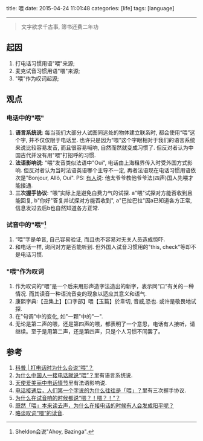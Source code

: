 title: 喂
date: 2015-04-24 11:01:48
categories: [life]
tags: [language]

---

> 文字欲求千古事, 簿书还费二年功

<!-- more -->

## 起因 

1. 打电话习惯用语"喂"来源;
2. 麦克试音习惯用语"喂"来源;
3. "喂"作为叹词起源;

## 观点

### 电话中的"喂"

1. **语言系统说**: 每当我们大部分人试图同远处的物体建立联系时, 都会使用“喂”这个字, 并不仅仅限于电话里. 也许只是因为“喂”这个字眼相对于我们的语言系统来说比较容易发音, 而且很容易喊响, 自然而然就变成习惯了. 但反对者认为中国古代并没有用"喂"打招呼的习惯.
2. **法语影响说**: "喂"发音类似法语中"Oui", 电话由上海租界传入时受外国方式影响. 但反对者认为当时法语英语哪个主导不一定, 再者法语现在电话习惯用语依次是"Bonjour, Allô, Oui". PS: [有人][somebody]说: 他太爷爷教他爷爷法(四声)国人先喂才能接通.
3. **三次握手协议**: “喂”实际上是避免白费力气的试探. a"喂"试探对方能否收到且能回复, b"你好"答复并试探对方能否收到", a"巴拉巴拉"因a已知道各方正常, 信息发过去后b也自然知道各方正常.

### 试音中的"喂"[^sheldon]

1. “喂”字是单音, 自己容易验证, 而且也不容易对无关人员造成惊吓. 
2. 和电话一样, 询问对方是否能听到. 但外国人试音习惯用的"this, check"等却不是电话习惯.

### "喂"作为叹词

1. 作为叹词的“喂”是一个后来用形声造字法造出的新字，表示同“口”有关的一种情况. 而其读音一种语流音变的现象以适应其意义和语气.
2. 康熙字典:【丑集上】【口字部】喂【玉篇】於韋切, 音威,恐也. 或许是敬畏地试探.
3. 在"句调"中的变化, 如"一颗"中的"一".
4. 无论是第二声的喂，还是第四声的喂，都表明了一个意思，电话有人接听，请继续。至于是用第二声，还是第四声，只是个人习惯不同罢了。

## 参考

1. [科普 | 打电话时为什么会说“喂”？](http://mp.weixin.qq.com/s?__biz=MjM5MzIxOTk4NA==&mid=204089270&idx=5&sn=0abc7dd9838ef3d1abed074898fbd6c1#rd)
2. [为什么中国人一接电话就说“喂”？](http://www.guokr.com/question/128494/)里有语言系统说.
3. [天使爱美丽中电话情节](http://www.guokr.com/post/482755/)里有法语影响说.
4. [电话接通后，人们第一个字说的为什么往往是「喂」？](http://www.zhihu.com/question/27179006?rf=20425851)里有三次握手协议.
5. [为什么在试音响的时候都说“喂？！喂？！”？](http://iask.sina.com.cn/b/17962164.html)
6. [既然「喂」本来读去声，为什么在接电话的时候有人会发成阳平呢？](http://www.zhihu.com/question/24125228)
7. [略谈叹词“喂”的读音](http://mall.cnki.net/magazine/article/MZSG201104026.htm).


[somebody]:http://www.zhihu.com/people/xiaolinxiansheng

[^sheldon]: Sheldon会说"Ahoy, Bazinga".




